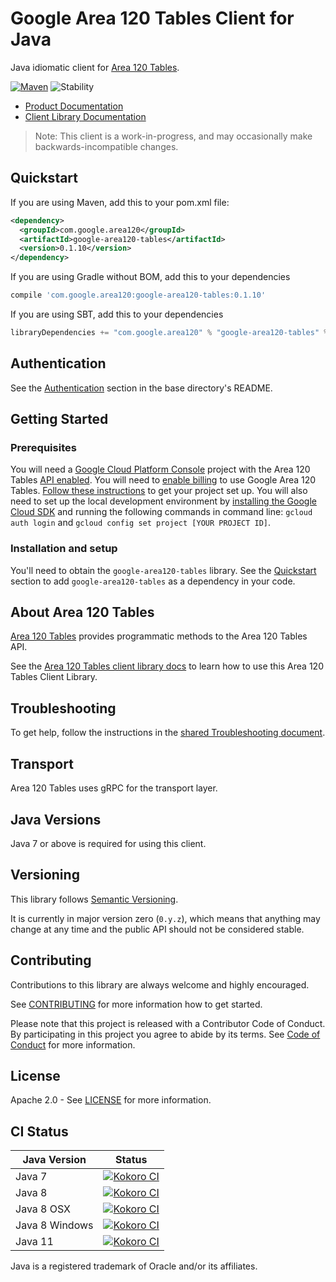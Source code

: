 # Google Area 120 Tables Client for Java

Java idiomatic client for [Area 120 Tables][product-docs].

[![Maven][maven-version-image]][maven-version-link]
![Stability][stability-image]

- [Product Documentation][product-docs]
- [Client Library Documentation][javadocs]

> Note: This client is a work-in-progress, and may occasionally
> make backwards-incompatible changes.

## Quickstart


If you are using Maven, add this to your pom.xml file:

```xml
<dependency>
  <groupId>com.google.area120</groupId>
  <artifactId>google-area120-tables</artifactId>
  <version>0.1.10</version>
</dependency>
```

If you are using Gradle without BOM, add this to your dependencies
```Groovy
compile 'com.google.area120:google-area120-tables:0.1.10'
```

If you are using SBT, add this to your dependencies
```Scala
libraryDependencies += "com.google.area120" % "google-area120-tables" % "0.1.10"
```

## Authentication

See the [Authentication][authentication] section in the base directory's README.

## Getting Started

### Prerequisites

You will need a [Google Cloud Platform Console][developer-console] project with the Area 120 Tables [API enabled][enable-api].
You will need to [enable billing][enable-billing] to use Google Area 120 Tables.
[Follow these instructions][create-project] to get your project set up. You will also need to set up the local development environment by
[installing the Google Cloud SDK][cloud-sdk] and running the following commands in command line:
`gcloud auth login` and `gcloud config set project [YOUR PROJECT ID]`.

### Installation and setup

You'll need to obtain the `google-area120-tables` library.  See the [Quickstart](#quickstart) section
to add `google-area120-tables` as a dependency in your code.

## About Area 120 Tables


[Area 120 Tables][product-docs] provides programmatic methods to the Area 120 Tables API.

See the [Area 120 Tables client library docs][javadocs] to learn how to
use this Area 120 Tables Client Library.






## Troubleshooting

To get help, follow the instructions in the [shared Troubleshooting document][troubleshooting].

## Transport

Area 120 Tables uses gRPC for the transport layer.

## Java Versions

Java 7 or above is required for using this client.

## Versioning


This library follows [Semantic Versioning](http://semver.org/).


It is currently in major version zero (``0.y.z``), which means that anything may change at any time
and the public API should not be considered stable.

## Contributing


Contributions to this library are always welcome and highly encouraged.

See [CONTRIBUTING][contributing] for more information how to get started.

Please note that this project is released with a Contributor Code of Conduct. By participating in
this project you agree to abide by its terms. See [Code of Conduct][code-of-conduct] for more
information.

## License

Apache 2.0 - See [LICENSE][license] for more information.

## CI Status

Java Version | Status
------------ | ------
Java 7 | [![Kokoro CI][kokoro-badge-image-1]][kokoro-badge-link-1]
Java 8 | [![Kokoro CI][kokoro-badge-image-2]][kokoro-badge-link-2]
Java 8 OSX | [![Kokoro CI][kokoro-badge-image-3]][kokoro-badge-link-3]
Java 8 Windows | [![Kokoro CI][kokoro-badge-image-4]][kokoro-badge-link-4]
Java 11 | [![Kokoro CI][kokoro-badge-image-5]][kokoro-badge-link-5]

Java is a registered trademark of Oracle and/or its affiliates.

[product-docs]: https://area120.google.com/
[javadocs]: https://googleapis.dev/java/google-area120-tables/latest/index.html
[kokoro-badge-image-1]: http://storage.googleapis.com/cloud-devrel-public/java/badges/java-area120-tables/java7.svg
[kokoro-badge-link-1]: http://storage.googleapis.com/cloud-devrel-public/java/badges/java-area120-tables/java7.html
[kokoro-badge-image-2]: http://storage.googleapis.com/cloud-devrel-public/java/badges/java-area120-tables/java8.svg
[kokoro-badge-link-2]: http://storage.googleapis.com/cloud-devrel-public/java/badges/java-area120-tables/java8.html
[kokoro-badge-image-3]: http://storage.googleapis.com/cloud-devrel-public/java/badges/java-area120-tables/java8-osx.svg
[kokoro-badge-link-3]: http://storage.googleapis.com/cloud-devrel-public/java/badges/java-area120-tables/java8-osx.html
[kokoro-badge-image-4]: http://storage.googleapis.com/cloud-devrel-public/java/badges/java-area120-tables/java8-win.svg
[kokoro-badge-link-4]: http://storage.googleapis.com/cloud-devrel-public/java/badges/java-area120-tables/java8-win.html
[kokoro-badge-image-5]: http://storage.googleapis.com/cloud-devrel-public/java/badges/java-area120-tables/java11.svg
[kokoro-badge-link-5]: http://storage.googleapis.com/cloud-devrel-public/java/badges/java-area120-tables/java11.html
[stability-image]: https://img.shields.io/badge/stability-alpha-orange
[maven-version-image]: https://img.shields.io/maven-central/v/com.google.area120/google-area120-tables.svg
[maven-version-link]: https://search.maven.org/search?q=g:com.google.area120%20AND%20a:google-area120-tables&core=gav
[authentication]: https://github.com/googleapis/google-cloud-java#authentication
[developer-console]: https://console.developers.google.com/
[create-project]: https://cloud.google.com/resource-manager/docs/creating-managing-projects
[cloud-sdk]: https://cloud.google.com/sdk/
[troubleshooting]: https://github.com/googleapis/google-cloud-common/blob/master/troubleshooting/readme.md#troubleshooting
[contributing]: https://github.com/googleapis/java-area120-tables/blob/master/CONTRIBUTING.md
[code-of-conduct]: https://github.com/googleapis/java-area120-tables/blob/master/CODE_OF_CONDUCT.md#contributor-code-of-conduct
[license]: https://github.com/googleapis/java-area120-tables/blob/master/LICENSE
[enable-billing]: https://cloud.google.com/apis/docs/getting-started#enabling_billing
[enable-api]: https://console.cloud.google.com/flows/enableapi?apiid=area120tables.googleapis.com
[libraries-bom]: https://github.com/GoogleCloudPlatform/cloud-opensource-java/wiki/The-Google-Cloud-Platform-Libraries-BOM
[shell_img]: https://gstatic.com/cloudssh/images/open-btn.png

